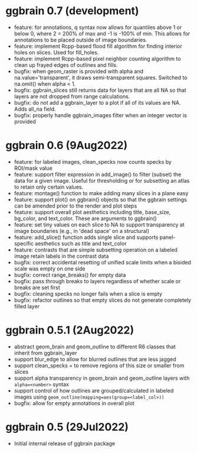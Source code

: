 # ggbrain 0.7 (development)

* feature: for annotations, q<number> syntax now allows for quantiles above 1 or below 0, where 2 = 200% of max and -1 is -100% of min.
    This allows for annotations to be placed outside of image boundaries.
* feature: implement Rcpp-based flood fill algorithm for finding interior holes on slices. Used for fill_holes.
* feature: implement Rcpp-based pixel neighbor counting algorithm to clean up frayed edges of outlines and fills.
* bugfix:  when geom_raster is provided with alpha and na.value='transparent', it draws semi-transparent squares. Switched to na.omit() when alpha < 1.
* bugfix:  ggbrain_slices still returns data for layers that are all NA so that layers are not dropped from range calculations.
* bugfix:  do not add a ggbrain_layer to a plot if all of its values are NA. Adds all_na field.
* bugfix:  properly handle ggbrain_images filter when an integer vector is provided

# ggbrain 0.6 (9Aug2022)

* feature: for labeled images, clean_specks now counts specks by ROI/mask value
* feature: support filter expression in add_image() to filter (subset) the data for a given image. Useful for thresholding
    or for subsetting an atlas to retain only certain values.
* feature: montage() function to make adding many slices in a plane easy
* feature: support plot() on ggbrain() objects so that the ggbrain settings can be amended prior to the render and plot steps
* feature: support overall plot aesthetics including title, base_size, bg_color, and text_color. These are arguments to ggbrain()
* feature: set tiny values on each slice to NA to support transparency at image boundaries (e.g., in 'dead space' on a structural)
* feature: add_slice() function adds single slice and supports panel-specific aesthetics such as title and text_color
* feature: contrasts that are simple subsetting operation on a labeled image retain labels in the contrast data
* bugfix:  correct accidental resetting of unified scale limits when a bisided scale was empty on one side
* bugfix:  correct range_breaks() for empty data
* bugfix:  pass through breaks to layers regardless of whether scale or breaks are set first
* bugfix:  cleaning specks no longer fails when a slice is empty
* bugfix:  refactor outlines so that empty slices do not generate completely filled layer

# ggbrain 0.5.1 (2Aug2022)

* abstract geom_brain and geom_outline to different R6 classes that inherit from ggbrain_layer
* support blur_edge to allow for blurred outlines that are less jagged
* support clean_specks = <number> to remove regions of this size or smaller from slices
* support alpha transparency in geom_brain and geom_outline layers with `alpha=<number>` syntax
* support control of how outlines are grouped/calculated in labeled images using `geom_outline(mapping=aes(group=<label_col>))`
* bugfix: allow for empty annotations in overall plot

# ggbrain 0.5 (29Jul2022)

* Initial internal release of ggbrain package